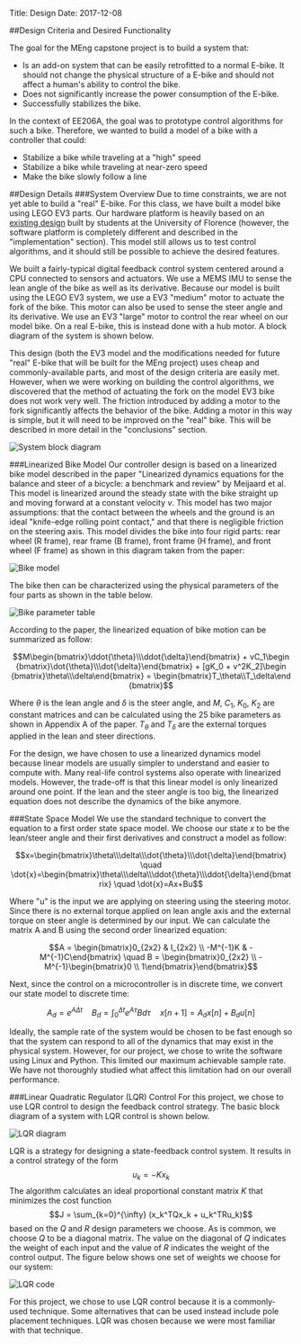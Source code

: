 Title: Design
Date: 2017-12-08

##Design Criteria and Desired Functionality

The goal for the MEng capstone project is to build a system that:

* Is an add-on system that can be easily retrofitted to a normal E-bike. It
  should not change the physical structure of a E-bike and should not affect a
  human's ability to control the bike.
* Does not significantly increase the power consumption of the E-bike.
* Successfully stabilizes the bike.

In the context of EE206A, the goal was to prototype control algorithms for such
a bike. Therefore, we wanted to build a model of a bike with a controller that
could:

* Stabilize a bike while traveling at a "high" speed
* Stabilize a bike while traveling at near-zero speed
* Make the bike slowly follow a line
 
##Design Details
###System Overview
Due to time constraints, we are not yet able to build a "real" E-bike. For
this class, we have built a model bike using LEGO EV3 parts. Our hardware
platform is heavily based on an
[existing design](https://www.mathworks.com/matlabcentral/fileexchange/58231-lego-mindstorms-ev3-bike-project)
built by students at the University of Florence (however, the software platform
is completely different and described in the "implementation" section). This
model still allows us to test control algorithms, and it should still be
possible to achieve the desired features.

We built a fairly-typical digital feedback control system centered around a
CPU connected to sensors and actuators. We use a MEMS IMU to sense the lean
angle of the bike as well as its derivative. Because our model is built using
the LEGO EV3 system, we use a EV3 "medium" motor to actuate the fork of the
bike. This motor can also be used to sense the steer angle and its derivative.
We use an EV3 "large" motor to control the rear wheel on our model
bike. On a real E-bike, this is instead done with a hub motor. A block diagram
of the system is shown below.

This design (both the EV3 model and the modifications needed for future "real"
E-bike that will be built for the MEng project) uses cheap and
commonly-available parts, and most of the design criteria are easily met.
However, when we were working on building the control algorithms, we discovered
that the method of actuating the fork on the model EV3 bike does not work very
well. The friction introduced by adding a motor to the fork significantly
affects the behavior of the bike. Adding a motor in this way is simple, but it
will need to be improved on the "real" bike. This will be described in more
detail in the "conclusions" section.

![System block diagram]({filename}/static/Design_fig1.png)

###Linearized Bike Model
Our controller design is based on a linearized bike model described in the
paper "Linearized dynamics equations for the balance and steer of a bicycle: a
benchmark and review" by Meijaard et al. This model is linearized around the
steady state with the bike straight up and moving forward at a constant velocity
$v$. This model has two major assumptions: that the contact between
the wheels and the ground is an ideal "knife-edge rolling point contact," and
that there is negligible friction on the steering axis. This model divides the
bike into four rigid parts: rear wheel (R frame), rear frame (B frame), front
frame (H frame), and front wheel (F frame) as shown in this diagram taken from
the paper:

![Bike model]({filename}/static/Design_fig2.png)

The bike then can be characterized using the physical parameters of the four
parts as shown in the table below.

![Bike parameter table]({filename}/static/Design_fig3.png)

According to the paper, the linearized equation of bike motion can be summarized as follow:

$$M\begin{bmatrix}\ddot{\theta}\\\ddot{\delta}\end{bmatrix} + vC_1\begin
{bmatrix}\dot{\theta}\\\dot{\delta}\end{bmatrix} + [gK_0 + v^2K_2]\begin
{bmatrix}\theta\\\delta\end{bmatrix} = \begin{bmatrix}T_\theta\\T_\delta\end
{bmatrix}$$

Where $\theta$ is the lean angle and $\delta$ is the steer angle, and $M$,
$C_1$, $K_0$, $K_2$ are constant matrices and can be calculated using the 25
bike parameters as shown in Appendix A of the paper. $T_\theta$ and $T_\delta$
are the external torques applied in the lean and steer directions.

For the design, we have chosen to use a linearized dynamics model because linear
models are usually simpler to understand and easier to compute with. Many
real-life control systems also operate with linearized models. However, the
trade-off is that this linear model is only linearized around one point. If the
lean and the steer angle is too big, the linearized equation does not describe
the dynamics of the bike anymore.

###State Space Model
We use the standard technique to convert the equation to a first order state
space model. We choose our state $x$ to be the lean/steer angle and their
first derivatives and construct a model as follow:

$$x=\begin{bmatrix}\theta\\\delta\\\dot{\theta}\\\dot{\delta}\end{bmatrix} \quad
\dot{x}=\begin{bmatrix}\theta\\\delta\\\ddot{\theta}\\\ddot{\delta}\end{bmatrix} \quad
\dot{x}=Ax+Bu$$

Where "u" is the input we are applying on steering using the steering motor.
Since there is no external torque applied on lean angle axis and the external
torque on steer angle is determined by our input. We can calculate the matrix
A and B using the second order linearized equation:

$$A = \begin{bmatrix}0_{2x2} & I_{2x2} \\ -M^{-1}K & -M^{-1}C\end{bmatrix} \quad
B = \begin{bmatrix}0_{2x2} \\ -M^{-1}\begin{bmatrix}0 \\ 1\end{bmatrix}\end{bmatrix}$$

Next, since the control on a microcontroller is in discrete time, we convert
our state model to discrete time:

$$A_d = e^{A\Delta t} \quad
B_d = \int_0^{\Delta t} e^{A\tau}B d\tau \quad
x[n+1] = A_d x[n] + B_d u[n]$$

Ideally, the sample rate of the system would be chosen to be fast enough so that
the system can respond to all of the dynamics that may exist in the physical
system. However, for our project, we chose to write the software using
Linux and Python. This limited our maximum achievable sample rate. We have not
thoroughly studied what affect this limitation had on our overall performance.

###Linear Quadratic Regulator (LQR) Control
For this project, we chose to use LQR control to design the feedback control
strategy. The basic block diagram of a system with LQR control is shown below.

![LQR diagram]({filename}/static/Design_fig8.png)

LQR is a strategy for designing a state-feedback control system. It results
in a control strategy of the form $$u_k = -Kx_k$$ The algorithm
calculates an ideal proportional constant matrix $K$ that minimizes the
cost function $$J = \sum_{k=0}^{\infty} (x_k^TQx_k + u_k^TRu_k)$$ based on the
$Q$ and $R$ design parameters we choose. As is common, we choose $Q$ to be a
diagonal matrix. The value on the diagonal of $Q$ indicates the weight
of each input and the value of $R$ indicates the weight of the control output.
The figure below shows one set of weights we choose for our system:

![LQR code]({filename}/static/Design_fig9.png)

For this project, we chose to use LQR control because it is a commonly-used
technique. Some alternatives that can be used instead include pole placement
techniques. LQR was chosen because we were most familiar with that technique.
